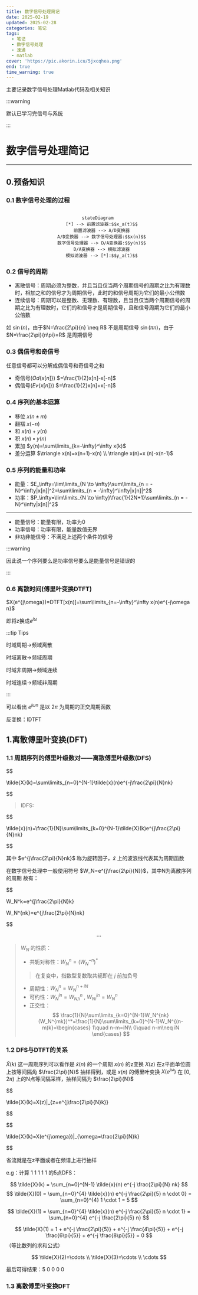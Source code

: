 ```yaml
---
title: 数字信号处理简记
date: 2025-02-19
updated: 2025-02-28
categories: 笔记
tags:
  - 笔记
  - 数字信号处理
  - 速通
  - matlab
cover: 'https://pic.akorin.icu/5jxcqhea.png'
end: true
time_warning: true
---
```


主要记录数字信号处理Matlab代码及相关知识

:::warning

默认已学习完信号与系统

:::
<!-- more -->

# 数字信号处理简记
----

## 0.预备知识
### 0.1 数字信号处理的过程

<center>

```mermaid

stateDiagram 
  [*] --> 前置滤波器:$$x_a(t)$$
  前置滤波器 --> A/D变换器
  A/D变换器 --> 数字信号处理器:$$x(n)$$
  数字信号处理器 --> D/A变换器:$$y(n)$$
  D/A变换器 --> 模拟滤波器
  模拟滤波器 --> [*]:$$y_a(t)$$

```
</center>

### 0.2 信号的周期

- 离散信号：周期必须为整数，并且当且仅当两个周期信号的周期之比为有理数时，相加之和的信号才为周期信号，此时的和信号周期为它们的最小公倍数
- 连续信号：周期可以是整数、无理数、有理数，且当且仅当两个周期信号的周期之比为有理数时，它们的和信号才是周期信号，且和信号周期为它们的最小公倍数

如 $\sin(n)$，由于$N=\frac{2\pi}{n} \neq R$ 不是周期信号
$\sin(\pi n)$，由于$N=\frac{2\pi}{n\pi}=R$ 是周期信号

### 0.3 偶信号和奇信号

任意信号都可以分解成偶信号和奇信号之和

- 奇信号($Od\{x[n]\}$) $=\frac{1}{2}x[n]-x[-n]$
- 偶信号($Ev\{x[n]\}$) $=\frac{1}{2}x[n]+x[-n]$

### 0.4 序列的基本运算

- 移位  $x(n\pm m)$
- 翻褶  $x(-n)$
- 和  $x(n)+y(n)$
- 积  $x(n)\bullet y(n)$
- 累加  $y(n)=\sum\limits_{k=-\infty}^\infty x(k)$
- 差分运算  $\triangle x(n)=x(n+1)-x(n) \\ \triangle x(n)=x (n)-x(n-1)$ 


### 0.5 序列的能量和功率

- 能量：$E_\infty=\lim\limits_{N \to \infty}\sum\limits_{n = -N}^\infty|x[n]|^2=\sum\limits_{n = -\infty}^\infty|x[n]|^2$
- 功率：$P_\infty=\lim\limits_{N \to \infty}\frac{1}{2N+1}\sum\limits_{n = -N}^\infty|x[n]|^2$

---

- 能量信号：能量有限，功率为0
- 功率信号：功率有限，能量数值无界
- 非功非能信号：不满足上述两个条件的信号

:::warning

因此说一个序列要么是功率信号要么是能量信号是错误的

:::

### 0.6 离散时间(傅里叶变换DTFT)

$X(e^{j\omega})=DTFT[x(n)]=\sum\limits_{n=-\infty}^\infty x(n)e^{-j\omega n}$

即将$z$换成$e^{j\omega}$

:::tip Tips

时域周期->频域离散

时域离散->频域周期

时域非周期->频域连续

时域连续->频域非周期

:::

可以看出 $e^{j\omega n}$ 是以 $2\pi$ 为周期的正交周期函数

反变换：IDTFT

## 1.离散傅里叶变换(DFT)
### 1.1 周期序列的傅里叶级数对——离散傅里叶级数(DFS)

$$

\tilde{X}(k)=\sum\limits_{n=0}^{N-1}\tilde{x}(n)e^{-j\frac{2\pi}{N}nk}

$$

> IDFS:

$$

\tilde{x}(n)=\frac{1}{N}\sum\limits_{k=0}^{N-1}\tilde{X}(k)e^{j\frac{2\pi}{N}nk}

$$

其中  $e^{j\frac{2\pi}{N}nk}$ 称为旋转因子，$\tilde{x}$ 上的波浪线代表其为周期函数

在数字信号处理中一般使用符号 $W_N=e^{j\frac{2\pi}{N}}$，其中N为离散序列的周期
故有：

$$

W_N^k=e^{j\frac{2\pi}{N}k}

$$
$$

W_N^{nk}=e^{j\frac{2\pi}{N}nk}

$$

$$
\cdots
$$

> $W_N$ 的性质：
> - 共轭对称性：$W_N^n=(W_N^{-n})^*$
> > 在复变中，指数型复数取共轭即在 $j$ 前加负号
> - 周期性：$W_N^n=W_N^{n+iN}$
> - 可约性：$W_N^{in}=W_{N/i}^{n}$ , $W_{Ni}^{in}=W_N^n$
> - 正交性：
$$
\frac{1}{N}\sum\limits_{k=0}^{N-1}W_N^{nk}(W_N^{mk})^*=\frac{1}{N}\sum\limits_{k=0}^{N-1}W_N^{(n-m)k}=\begin{cases}
    1\quad n-m=iN\\
    0\quad n-m\neq iN
\end{cases}
$$

### 1.2 DFS与DTFT的关系

$\tilde{X}(k)$ 这一周期序列可以看作是 $\tilde{x}(n)$ 的一个周期 $x(n)$ 的z变换 $X(z)$ 在z平面单位圆上按等间隔角 $\frac{2\pi}{N}$ 抽样得到，或是 $x(n)$ 的傅里叶变换 $X(e^{j\omega})$ 在 $[0,2\pi)$ 上的N点等间隔采样，抽样间隔为 $\frac{2\pi}{N}$

$$

\tilde{X}(k)=X(z)|_{z=e^{j\frac{2\pi}{N}k}}

$$

$$

\tilde{X}(k)=X(e^{j\omega})|_{\omega=\frac{2\pi}{N}k}

$$

省流就是在z平面或者在频谱上进行抽样

e.g：计算 1 1 1 1 1 的5点DFS：

$$ 
\tilde{X}(k) = \sum_{n=0}^{N-1} \tilde{x}(n) e^{-j \frac{2\pi}{N} nk} 
$$
$$ 
\tilde{X}(0) = \sum_{n=0}^{4} \tilde{x}(n) e^{-j \frac{2\pi}{5} n \cdot 0} = \sum_{n=0}^{4} 1 \cdot 1 = 5 
$$

$$
 \tilde{X}(1) = \sum_{n=0}^{4} \tilde{x}(n) e^{-j \frac{2\pi}{5} n \cdot 1} = \sum_{n=0}^{4} e^{-j \frac{2\pi}{5} n}
$$

$$
 \tilde{X}(1) = 1 + e^{-j \frac{2\pi}{5}} + e^{-j \frac{4\pi}{5}} + e^{-j \frac{6\pi}{5}} + e^{-j \frac{8\pi}{5}} = 0 
$$
（等比数列的求和公式）

$$
 \tilde{X}(2)=\cdots \\
 \tilde{X}(3)=\cdots \\
 \cdots
$$

最后可得结果：5 0 0 0 0

### 1.3 离散傅里叶变换DFT

